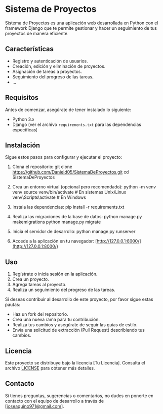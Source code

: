 # Sistema de Proyectos

Sistema de Proyectos es una aplicación web desarrollada en Python con el framework Django que te permite gestionar y hacer un seguimiento de tus proyectos de manera eficiente.

## Características

- Registro y autenticación de usuarios.
- Creación, edición y eliminación de proyectos.
- Asignación de tareas a proyectos.
- Seguimiento del progreso de las tareas.
- ...

## Requisitos

Antes de comenzar, asegúrate de tener instalado lo siguiente:

- Python 3.x
- Django (ver el archivo `requirements.txt` para las dependencias específicas)

## Instalación

Sigue estos pasos para configurar y ejecutar el proyecto:

1. Clona el repositorio: git clone https://github.com/Danield05/SistemaDeProyectos.git
cd SistemaDeProyectos

2. Crea un entorno virtual (opcional pero recomendado): python -m venv venv
source venv/bin/activate # En sistemas Unix/Linux
venv\Scripts\activate # En Windows

3. Instala las dependencias: pip install -r requirements.txt
   
4. Realiza las migraciones de la base de datos:
python manage.py makemigrations
python manage.py migrate


5. Inicia el servidor de desarrollo: python manage.py runserver

6. Accede a la aplicación en tu navegador: [http://127.0.0.1:8000/](http://127.0.0.1:8000/)

## Uso

1. Regístrate o inicia sesión en la aplicación.
2. Crea un proyecto.
3. Agrega tareas al proyecto.
4. Realiza un seguimiento del progreso de las tareas.

Si deseas contribuir al desarrollo de este proyecto, por favor sigue estas pautas:

- Haz un fork del repositorio.
- Crea una nueva rama para tu contribución.
- Realiza tus cambios y asegúrate de seguir las guías de estilo.
- Envía una solicitud de extracción (Pull Request) describiendo tus cambios.

## Licencia

Este proyecto se distribuye bajo la licencia [Tu Licencia]. Consulta el archivo [LICENSE](LICENSE) para obtener más detalles.

## Contacto

Si tienes preguntas, sugerencias o comentarios, no dudes en ponerte en contacto con el equipo de desarrollo a través de [joseaquino971@gmail.com].





